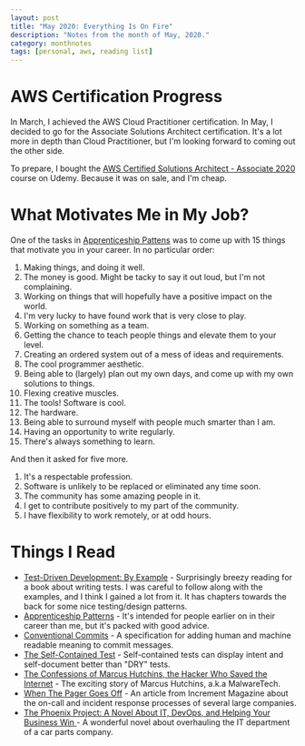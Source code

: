 ```yaml
---
layout: post
title: "May 2020: Everything Is On Fire"
description: "Notes from the month of May, 2020."
category: monthnotes
tags: [personal, aws, reading list]
---
```


# AWS Certification Progress

In March, I achieved the AWS Cloud Practitioner certification. In May, I decided to go for the Associate Solutions Architect certification. It's a lot more in depth than Cloud Practitioner, but I'm looking forward to coming out the other side.

To prepare, I bought the [AWS Certified Solutions Architect - Associate 2020](https://www.udemy.com/course/aws-certified-solutions-architect-associate/) course on Udemy. Because it was on sale, and I'm cheap.

# What Motivates Me in My Job?

One of the tasks in [Apprenticeship Pattens](https://www.goodreads.com/book/show/5608045-apprenticeship-patterns) was to come up with 15 things that motivate you in your career. In no particular order:

1. Making things, and doing it well.
2. The money is good. Might be tacky to say it out loud, but I'm not complaining.
3. Working on things that will hopefully have a positive impact on the world.
4. I'm very lucky to have found work that is very close to play.
5. Working on something as a team.
6. Getting the chance to teach people things and elevate them to your level.
7. Creating an ordered system out of a mess of ideas and requirements.
8. The cool programmer aesthetic.
9. Being able to (largely) plan out my own days, and come up with my own solutions to things.
10. Flexing creative muscles.
11. The tools! Software is cool.
12. The hardware.
13. Being able to surround myself with people much smarter than I am.
14. Having an opportunity to write regularly.
15. There's always something to learn.

And then it asked for five more.

1. It's a respectable profession.
2. Software is unlikely to be replaced or eliminated any time soon.
3. The community has some amazing people in it.
4. I get to contribute positively to my part of the community.
5. I have flexibility to work remotely, or at odd hours.

# Things I Read

* [Test-Driven Development: By Example](https://www.goodreads.com/book/show/387190.Test_Driven_Development) - Surprisingly breezy reading for a book about writing tests. I was careful to follow along with the examples, and I think I gained a lot from it. It has chapters towards the back for some nice testing/design patterns.
* [Apprenticeship Patterns](https://www.goodreads.com/book/show/5608045-apprenticeship-patterns) - It's intended for people earlier on in their career than me, but it's packed with good advice.
* [Conventional Commits](https://www.conventionalcommits.org/en/v1.0.0/) - A specification for adding human and machine readable meaning to commit messages.
* [The Self-Contained Test](https://thoughtbot.com/blog/the-self-contained-test) - Self-contained tests can display intent and self-document better than "DRY" tests.
* [The Confessions of Marcus Hutchins, the Hacker Who Saved the Internet](https://www.wired.com/story/confessions-marcus-hutchins-hacker-who-saved-the-internet/) - The exciting story of Marcus Hutchins, a.k.a MalwareTech.
* [When The Pager Goes Off](https://increment.com/on-call/when-the-pager-goes-off/) - An article from Increment Magazine about the on-call and incident response processes of several large companies.
* [The Phoenix Project: A Novel About IT, DevOps, and Helping Your Business Win ](https://www.goodreads.com/book/show/17255186-the-phoenix-project) - A wonderful novel about overhauling the IT department of a car parts company.
